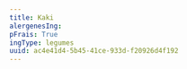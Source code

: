 ```yaml
---
title: Kaki
alergenesIng:
pFrais: True
ingType: legumes
uuid: ac4e41d4-5b45-41ce-933d-f20926d4f192
---
```

